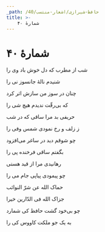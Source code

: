 ```yaml
---
_path: /حافظ-شیرازی/اشعار-منتسب/40
title: >-
    شمارهٔ ۴۰
---
```

# شمارهٔ ۴۰

<div class="b" id="bn1"><div class="m1"><p>شب از مطرب که دل خوش باد وی را</p></div>
<div class="m2"><p>شنیدم نالهٔ جانسوز نى را</p></div></div>
<div class="b" id="bn2"><div class="m1"><p>چنان در سوز من سازش اثر کرد</p></div>
<div class="m2"><p>که بى‌رقّت ندیدم هیچ شی را</p></div></div>
<div class="b" id="bn3"><div class="m1"><p>حریفى بد مرا ساقى که در شب</p></div>
<div class="m2"><p>ز زلف و رخ نمودى شمس وفى را</p></div></div>
<div class="b" id="bn4"><div class="m1"><p>چو شوقم دید در ساغر مى‌افزود</p></div>
<div class="m2"><p>بگفتم ساقى فرخنده پى را</p></div></div>
<div class="b" id="bn5"><div class="m1"><p>رهانیدى مرا از قید هستى</p></div>
<div class="m2"><p>چو پیمودى پیاپى جام مى را</p></div></div>
<div class="b" id="bn6"><div class="m1"><p>حماک الله عن شرّ النوائب</p></div>
<div class="m2"><p>جزاک الله فى الدّارین خیرا</p></div></div>
<div class="b" id="bn7"><div class="m1"><p>چو بی‌خود گشت حافظ کى شمارد</p></div>
<div class="m2"><p>به یک جو ملکت کاووس کى را</p></div></div>

